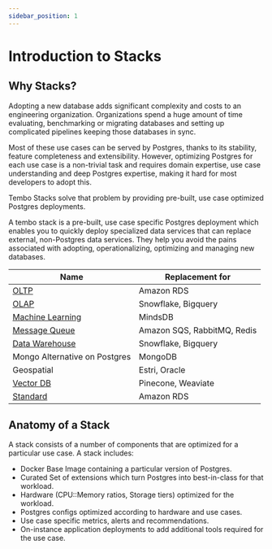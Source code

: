 ```yaml
---
sidebar_position: 1
---
```


# Introduction to Stacks

## Why Stacks?

Adopting a new database adds significant complexity and costs to an engineering organization. Organizations spend a huge amount of time evaluating, benchmarking or migrating databases and setting up complicated pipelines keeping those databases in sync.

Most of these use cases can be served by Postgres, thanks to its stability, feature completeness and extensibility. However, optimizing Postgres for each use case is a non-trivial task and requires domain expertise, use case understanding and deep Postgres expertise, making it hard for most developers to adopt this.

Tembo Stacks solve that problem by providing pre-built, use case optimized Postgres deployments.

A tembo stack is a pre-built, use case specific Postgres deployment which enables you to quickly deploy specialized data services that can replace external, non-Postgres data services. They help you avoid the pains associated with adopting, operationalizing, optimizing and managing new databases.

|Name|Replacement for|
|----|---------------|
|[OLTP](oltp.md)| Amazon RDS |
|[OLAP](olap.md)| Snowflake, Bigquery |
|[Machine Learning](machine-learning.md)| MindsDB |
|[Message Queue](message-queue.md)| Amazon SQS, RabbitMQ, Redis |
|[Data Warehouse](datawarehouse.md)| Snowflake, Bigquery |
|Mongo Alternative on Postgres| MongoDB | 
|Geospatial| Estri, Oracle | 
|[Vector DB](vector-db.md)| Pinecone, Weaviate |
|[Standard](standard.md)| Amazon RDS |

## Anatomy of a Stack

A stack consists of a number of components that are optimized for a particular use case. A stack includes:

* Docker Base Image containing a particular version of Postgres.
* Curated Set of extensions which turn Postgres into best-in-class for that workload.
* Hardware (CPU::Memory ratios, Storage tiers) optimized for the workload.
* Postgres configs optimized according to hardware and use cases.
* Use case specific metrics, alerts and recommendations.
* On-instance application deployments to add additional tools required for the use case.
